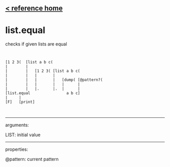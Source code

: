 [< reference home](ceammc_lib.html)
---

# list.equal


checks if given lists are equal

```


[1 2 3(  [list a b c(
|        |
|        |   [1 2 3( [list a b c(
|        |   |       |
|        |   |       |   [dump( [@pattern?(
|        |   |       |   |      |
|        |   |.      |.  |      |
[list.equal                a b c]
|     |
[F]   [print]

            
```

---
arguments:

LIST: initial value<br>

---
properties:

@pattern: current pattern<br>

